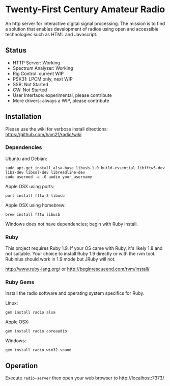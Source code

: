 # Twenty-First Century Amateur Radio

An http server for interactive digital signal processing.
The mission is to find a solution that enables development of radios
using open and accessible technologies such as HTML and Javascript.

## Status

 * HTTP Server: Working
 * Spectrum Analyzer: Working
 * Rig Control: current WIP
 * PSK31: LPCM only, next WIP
 * SSB: Not Started
 * CW: Not Started
 * User Interface: experimental, please contribute
 * More drivers: always a WIP, please contribute

## Installation

Please use the wiki for verbose install directions: https://github.com/ham21/radio/wiki

### Dependencies

Ubuntu and Debian:

    sudo apt-get install alsa-base libusb-1.0 build-essential libfftw3-dev libz-dev libssl-dev libreadline-dev
    sudo usermod -a -G audio your_username
    
Apple OSX using ports:

    port install fftw-3 libusb

Apple OSX using homebrew:

    brew install fftw libusb
    
Windows does not have dependencies; begin with Ruby install.
    
### Ruby

This project requires Ruby 1.9. If your OS came with Ruby, it's likely 1.8
and not suitable. Your choice to install Ruby 1.9 directly or with the rvm
tool. Rubinius should work in 1.9 mode but JRuby will not.

http://www.ruby-lang.org/
or
http://beginrescueend.com/rvm/install/

### Ruby Gems

Install the radio software and operating system specifics for Ruby.

Linux:

    gem install radio alsa

Apple OSX:

    gem install radio coreaudio
    
Windows:

    gem install radio win32-sound

## Operation

Execute ```radio-server``` then open your web browser to http://localhost:7373/

